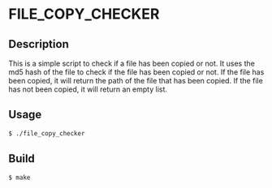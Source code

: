 # FILE_COPY_CHECKER

## Description
This is a simple script to check if a file has been copied or not. It uses the md5 hash of the file to check if the file has been copied or not. If the file has been copied, it will return the path of the file that has been copied. If the file has not been copied, it will return an empty list.

## Usage
```bash
$ ./file_copy_checker
```

## Build
```bash
$ make
```
